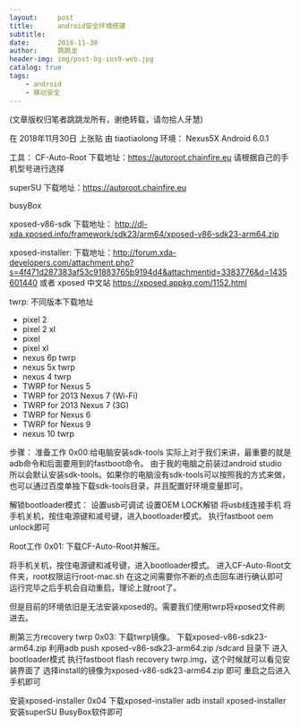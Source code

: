 ```yaml
---
layout:     post
title:      android安全环境搭建
subtitle:   
date:       2018-11-30
author:     跳跳龙
header-img: img/post-bg-ios9-web.jpg
catalog: true
tags:
    - android
    - 移动安全
---
```


(文章版权归笔者跳跳龙所有，谢绝转载，请勿拾人牙慧)

在 2018年11月30日 上张贴 由 tiaotiaolong
环境：
Nexus5X
Android 6.0.1

工具：
CF-Auto-Root
下载地址：https://autoroot.chainfire.eu 请根据自己的手机型号进行选择

superSU
下载地址：https://autoroot.chainfire.eu

busyBox

xposed-v86-sdk
下载地址： http://dl-xda.xposed.info/framework/sdk23/arm64/xposed-v86-sdk23-arm64.zip

xposed-installer:
下载地址：http://forum.xda-developers.com/attachment.php?s=4f471d287383af53c91883765b9194d4&attachmentid=3383776&d=1435601440
或者 xposed 中文站
https://xposed.appkg.com/1152.html

twrp: 不同版本下载地址
* pixel 2
* pixel 2 xl
* pixel
* pixel xl
* nexus 6p twrp
* nexus 5x twrp
* nexus 4 twrp
* TWRP for Nexus 5
* TWRP for 2013 Nexus 7 (Wi-Fi)
* TWRP for 2013 Nexus 7 (3G)
* TWRP for Nexus 6
* TWRP for Nexus 9
* nexus 10 twrp

步骤：
准备工作
0x00:给电脑安装sdk-tools 实际上对于我们来讲，最重要的就是adb命令和后面要用到的fastboot命令。
由于我的电脑之前装过android studio 所以会默认安装sdk-tools。如果你的电脑没有sdk-tools可以按照我的方式来做，也可以通过百度单独下载sdk-tools目录，并且配置好环境变量即可。

解锁bootloader模式：
设置usb可调试
设置OEM LOCK解锁
将usb线连接手机
将手机关机，按住电源键和减号键，进入bootloader模式。
执行fastboot oem unlock即可

Root工作
0x01:
下载CF-Auto-Root并解压。

将手机关机，按住电源键和减号键，进入bootloader模式。
进入CF-Auto-Root文件夹，root权限运行root-mac.sh 在这之间需要你不断的点击回车进行确认即可
运行完毕之后手机会自动重启，理论上就root了。

但是目前的环境依旧是无法安装xposed的。需要我们使用twrp将xposed文件刷进去。

刷第三方recovery twrp
0x03:
下载twrp镜像。
下载xposed-v86-sdk23-arm64.zip
利用adb push xposed-v86-sdk23-arm64.zip /sdcard 目录下
进入bootloader模式
执行fastboot flash recovery twrp.img，这个时候就可以看见安装界面了
选择install的镜像为xposed-v86-sdk23-arm64.zip 即可
重启之后进入手机即可

安装xposed-installer
0x04
下载xposed-installer
adb install xposed-installer
安装superSU BusyBox软件即可


